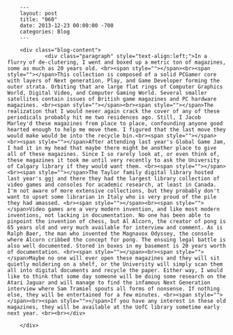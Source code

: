 
        ---
        layout: post
        title: "060"
        date: 2013-12-23 00:00:00 -700
        categories: Blog
        ---

        <div class="blog-content">
				<div class="paragraph" style="text-align:left;">In a flurry of de-clutering, I went and boxed up a metric ton of magazines, some as much as 20 years old. <br><span style=""></span><br><span style=""></span>This collection is composed of a solid PCGamer core with layers of Next generation, Play, and Game Developer forming the outer strata. Orbiting that are large flat rings of Computer Graphics World, Digital Video, and Computer Gaming World. Several smaller satellites contain issues of British game magazines and PC hardware magazines. <br><span style=""></span><br><span style=""></span>The realization that I would never again crack the cover of any of these periodicals probably hit me two residences ago. Still, I Jacob Marley'd these magazines from place to place, confounding anyone good hearted enough to help me move them. I figured that the last move they would make would be into the recycle bin.<br><span style=""></span><br><span style=""></span>After attending last year's Global Game Jam, I had it in my head that maybe there might be another place to give all of these magazines. Since I so rarely look at, or even think of, these magazines it took me until very recently to ask the University of Calgary library if they would want them. <br><span style=""></span><br><span style=""></span>The Taylor family digital library hosted last year's ggj and there they had the largest library collection of video games and consoles for academic research, at least in Canada. I'm not aware of more extensive collections, but they probably don't want to upset some librarian in Italy who is very proud of the pile they had amassed. <br><span style=""></span><br><span style=""></span>Video games are a very modern invention, and like most modern inventions, not lacking in documentation. No one has been able to pinpoint the invention of chess, but Al Alcorn, the creator of pong is 65 years old and very much available for interview and comment. As is Ralph Baer, the man who invented the Magnavox Odyssey, the console where Alcorn cribbed the concept for pong. The ensuing legal battle is also well documented. Stored in boxes in my basement is 20 years worth of documentation. <br><span style=""></span><br><span style=""></span>Maybe no one will ever open these magazines and they will sit quietly moldering on a shelf, or the University will simply scan them all into digital documents and recycle the paper. Either way, I would like to think that some day someone will be doing some research on the Atari Jaguar and will manage to find the infamous Next Generation interview where Sam Tramiel spouts all forms of nonsense. If nothing else, they will be entertained for a few minutes. <br><span style=""></span><br><span style=""></span>If you have any interest in these old magazines, they will be available at the UofC library sometime early next year. <br><br></div>

		</div>
        